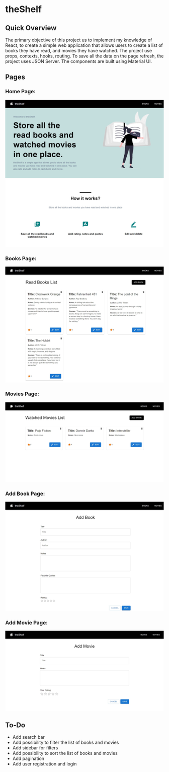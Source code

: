 # theShelf

## Quick Overview

The primary objective of this project us to implement my knowledge of React, to create a simple web application that allows users to create a list of books they have read, and movies they have watched. The project use props, contexts, hooks, routing. To save all the data on the page refresh, the project uses JSON Server. The components are built using Material UI.

## Pages

### Home Page:

![Home Page](img_readme/startup.jpeg)

### Books Page:

![Books Page](img_readme/books.jpeg)

### Movies Page:

![Movies Page](img_readme/movies.jpeg)

### Add Book Page:

![Add Book Page](img_readme/add_book.jpeg)

### Add Movie Page:

![Add Movie Page](img_readme/add_movie.jpeg)

## To-Do

- Add search bar
- Add possibility to filter the list of books and movies
- Add sidebar for filters
- Add possibility to sort the list of books and movies
- Add pagination
- Add user registration and login
